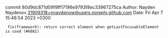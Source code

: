 commit 80d9dc871d09f9ff17196e9793f8ec33967275ca
Author: Nayden Naydenov <31909318+nnaydenow@users.noreply.github.com>
Date:   Fri Apr 7 15:48:54 2023 +0300

     fix(framework): return correct element when getLastFocusableElement is used (#6881)
